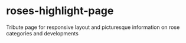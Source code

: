 # roses-highlight-page
Tribute page for responsive layout and picturesque information on rose categories and developments
